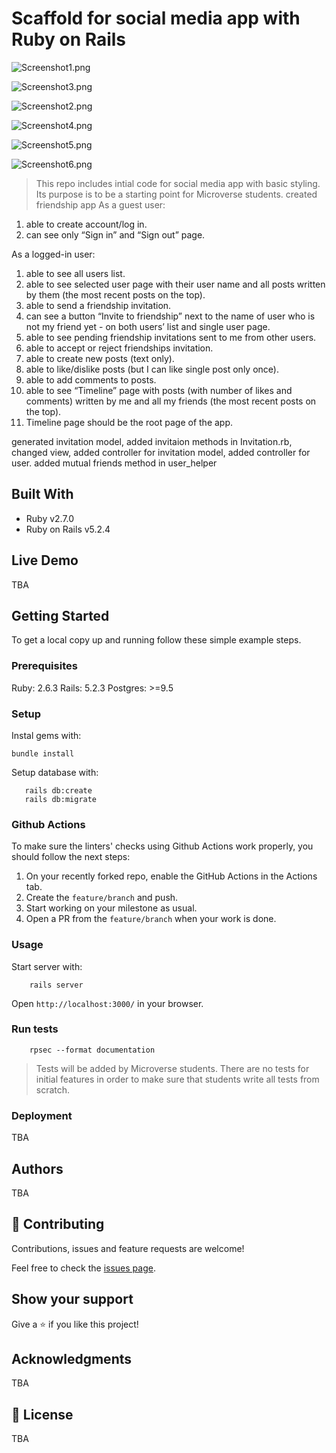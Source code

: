 # Scaffold for social media app with Ruby on Rails

![Screenshot1.png](./app/assets/images/Screenshot1.png)

![Screenshot3.png](./app/assets/images/Screenshot3.png)

![Screenshot2.png](./app/assets/images/Screenshot2.png)

![Screenshot4.png](./app/assets/images/Screenshot4.png)

![Screenshot5.png](./app/assets/images/Screenshot5.png)

![Screenshot6.png](./app/assets/images/Screenshot6.png)



> This repo includes intial code for social media app with basic styling. Its purpose is to be a starting point for Microverse students.
created friendship app 
As a guest user:
1. able to create account/log in.
2. can see only “Sign in” and “Sign out” page.

As a logged-in user:

1. able to see all users list.
2. able to see selected user page with their user name and all posts written by them (the most recent posts on the top).
3. able to send a friendship invitation.
4. can see a button “Invite to friendship” next to the name of user who is not my friend yet - on both users’ list and single user page.
5. able to see pending friendship invitations sent to me from other users.
6. able to accept or reject friendships invitation.
7. able to create new posts (text only).
8. able to like/dislike posts (but I can like single post only once).
9. able to add comments to posts.
10. able to see “Timeline” page with posts (with number of likes and comments) written by me and all my friends (the most recent posts on the top).
11. Timeline page should be the root page of the app.

generated invitation model, added invitaion methods in Invitation.rb, changed view, added controller for invitation model, added controller for user. 
added mutual friends method in user_helper


## Built With

- Ruby v2.7.0
- Ruby on Rails v5.2.4

## Live Demo

TBA


## Getting Started

To get a local copy up and running follow these simple example steps.

### Prerequisites

Ruby: 2.6.3
Rails: 5.2.3
Postgres: >=9.5

### Setup

Instal gems with:

```
bundle install
```

Setup database with:

```
   rails db:create
   rails db:migrate
```

### Github Actions

To make sure the linters' checks using Github Actions work properly, you should follow the next steps:

1. On your recently forked repo, enable the GitHub Actions in the Actions tab.
2. Create the `feature/branch` and push.
3. Start working on your milestone as usual.
4. Open a PR from the `feature/branch` when your work is done.


### Usage

Start server with:

```
    rails server
```

Open `http://localhost:3000/` in your browser.

### Run tests

```
    rpsec --format documentation
```

> Tests will be added by Microverse students. There are no tests for initial features in order to make sure that students write all tests from scratch.

### Deployment

TBA

## Authors

TBA

## 🤝 Contributing

Contributions, issues and feature requests are welcome!

Feel free to check the [issues page](issues/).

## Show your support

Give a ⭐️ if you like this project!

## Acknowledgments

TBA

## 📝 License

TBA

